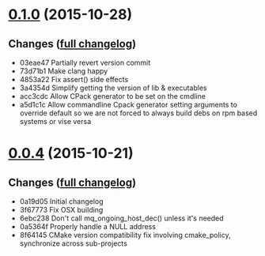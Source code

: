 # **[0.1.0](https://github.com/accre/lstore-gop/tree/ACCRE_0.1.0)** (2015-10-28)

## Changes ([full changelog](https://github.com/accre/lstore-gop/compare/ACCRE_0.0.4...ACCRE_0.1.0))
*  03eae47 Partially revert version commit
*  73d71b1 Make clang happy
*  4853a22 Fix assert() side effects
*  3a4354d Simplify getting the version of lib & executables
*  acc3cdc Allow CPack generator to be set on the cmdline
*  a5d1c1c Allow commandline Cpack generator setting arguments to override default so we are not forced to always build debs on rpm based systems or vise versa


# **[0.0.4](https://github.com/accre/lstore-gop/tree/ACCRE_0.0.4)** (2015-10-21)

## Changes ([full changelog](https://github.com/accre/lstore-gop/compare/ACCRE_0.0.1...ACCRE_0.0.4))
*  0a19d05 Initial changelog
*  3f67773 Fix OSX building
*  6ebc238 Don't call mq_ongoing_host_dec() unless it's needed
*  0a5364f Properly handle a NULL address
*  8f64145 CMake version compatibility fix involving cmake_policy, synchronize across sub-projects


